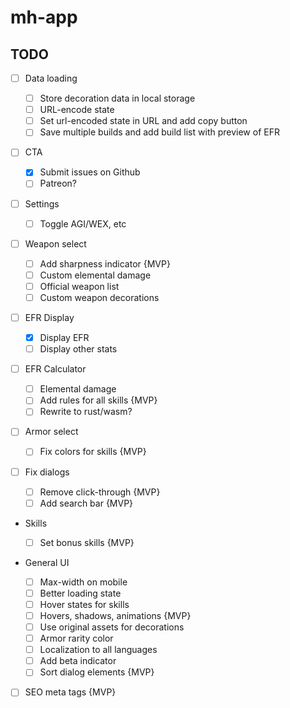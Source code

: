 # mh-app

## TODO

- [ ] Data loading

    - [ ] Store decoration data in local storage
    - [ ] URL-encode state
    - [ ] Set url-encoded state in URL and add copy button
    - [ ] Save multiple builds and add build list with preview of EFR

- [ ] CTA

    - [x] Submit issues on Github
    - [ ] Patreon?

- [ ] Settings

    - [ ] Toggle AGI/WEX, etc

- [ ] Weapon select

    - [ ] Add sharpness indicator {MVP}
    - [ ] Custom elemental damage
    - [ ] Official weapon list
    - [ ] Custom weapon decorations

- [ ] EFR Display

    - [x] Display EFR
    - [ ] Display other stats

- [ ] EFR Calculator

    - [ ] Elemental damage
    - [ ] Add rules for all skills {MVP}
    - [ ] Rewrite to rust/wasm?

- [ ] Armor select

    - [ ] Fix colors for skills {MVP}

- [ ] Fix dialogs

    - [ ] Remove click-through {MVP}
    - [ ] Add search bar {MVP}

- Skills

    - [ ] Set bonus skills {MVP}

- General UI
    - [ ] Max-width on mobile
    - [ ] Better loading state
    - [ ] Hover states for skills
    - [ ] Hovers, shadows, animations {MVP}
    - [ ] Use original assets for decorations
    - [ ] Armor rarity color
    - [ ] Localization to all languages
    - [ ] Add beta indicator
    - [ ] Sort dialog elements {MVP}

- [ ] SEO meta tags {MVP}
